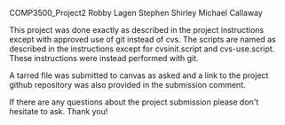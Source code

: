 COMP3500_Project2
Robby Lagen
Stephen Shirley
Michael Callaway

This project was done exactly as described in the project instructions except with approved use of git instead of cvs.  The scripts are named as described in the instructions except for cvsinit.script and cvs-use.script. These instructions were instead performed with git.

A tarred file was submitted to canvas as asked and a link to the project github repository was also provided in the submission comment.

If there are any questions about the project submission please don't hesitate to ask. Thank you!
